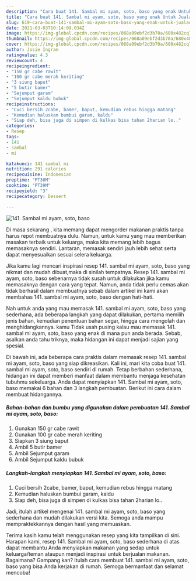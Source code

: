 ```yaml
---
description: "Cara buat 141. Sambal mi ayam, soto, baso yang enak Untuk Jualan"
title: "Cara buat 141. Sambal mi ayam, soto, baso yang enak Untuk Jualan"
slug: 619-cara-buat-141-sambal-mi-ayam-soto-baso-yang-enak-untuk-jualan
date: 2021-03-03T10:14:09.034Z
image: https://img-global.cpcdn.com/recipes/068a09ebf2d3b70a/680x482cq70/141-sambal-mi-ayam-soto-baso-foto-resep-utama.jpg
thumbnail: https://img-global.cpcdn.com/recipes/068a09ebf2d3b70a/680x482cq70/141-sambal-mi-ayam-soto-baso-foto-resep-utama.jpg
cover: https://img-global.cpcdn.com/recipes/068a09ebf2d3b70a/680x482cq70/141-sambal-mi-ayam-soto-baso-foto-resep-utama.jpg
author: Josie Ingram
ratingvalue: 4.3
reviewcount: 4
recipeingredient:
- "150 gr cabe rawit"
- "100 gr cabe merah keriting"
- "3 siung baput"
- "5 butir bamer"
- "Sejumput garam"
- "Sejumput kaldu bubuk"
recipeinstructions:
- "Cuci bersih 2cabe, bamer, baput, kemudian rebus hingga matang"
- "Kemudian haluskan bumbui garam, kaldu"
- "Siap deh, bisa juga di simpen di kulkas bisa tahan 2harian lo.."
categories:
- Resep
tags:
- 141
- sambal
- mi

katakunci: 141 sambal mi 
nutrition: 291 calories
recipecuisine: Indonesian
preptime: "PT30M"
cooktime: "PT39M"
recipeyield: "3"
recipecategory: Dessert

---
```



![141. Sambal mi ayam, soto, baso](https://img-global.cpcdn.com/recipes/068a09ebf2d3b70a/680x482cq70/141-sambal-mi-ayam-soto-baso-foto-resep-utama.jpg)

Di masa  sekarang , kita memang dapat mengorder makanan praktis tanpa harus repot membuatnya dulu. Namun, untuk kamu yang mau memberikan masakan terbaik untuk keluarga, maka kita memang lebih bagus memasaknya sendiri. Lantaran, memasak sendiri jauh lebih sehat serta dapat menyesuaikan sesuai selera keluarga.

Jika kamu lagi mencari inspirasi resep 141. sambal mi ayam, soto, baso yang nikmat dan mudah dibuat,maka di sinilah tempatnya. Resep 141. sambal mi ayam, soto, baso  sebenarnya tidak susah untuk dilakukan jika kamu memasaknya dengan cara yang tepat. Namun, anda tidak perlu cemas akan tidak berhasil dalam membuatnya 
sebab dalam artikel ini kami akan membahas 141. sambal mi ayam, soto, baso dengan hati-hati.  



Nah untuk anda yang mau memasak 141. sambal mi ayam, soto, baso yang sederhana, ada beberapa langkah yang dapat dilakukan, pertama memilih jenis bahan, kemudian penentuan bahan segar, hingga cara mengolah dan menghidangkannya. kamu Tidak usah pusing kalau mau memasak 141. sambal mi ayam, soto, baso yang enak di mana pun anda berada. Sebab, asalkan anda  tahu triknya, maka hidangan ini dapat menjadi sajian yang spesial.

Di bawah ini, ada beberapa cara praktis  dalam memasak resep 141. sambal mi ayam, soto, baso yang siap dikreasikan. Kali ini, mari kita coba buat 141. sambal mi ayam, soto, baso sendiri di rumah. Tetap berbahan sederhana, hidangan ini dapat memberi manfaat dalam membantu menjaga kesehatan tubuhmu sekeluarga. Anda dapat menyiapkan 141. Sambal mi ayam, soto, baso memakai 6 bahan dan 3 langkah pembuatan. Berikut ini cara dalam membuat hidangannya.

<!--inarticleads1-->

##### Bahan-bahan dan bumbu yang digunakan dalam pembuatan 141. Sambal mi ayam, soto, baso:

1. Gunakan 150 gr cabe rawit
1. Gunakan 100 gr cabe merah keriting
1. Siapkan 3 siung baput
1. Ambil 5 butir bamer
1. Ambil Sejumput garam
1. Ambil Sejumput kaldu bubuk




<!--inarticleads2-->

##### Langkah-langkah menyiapkan 141. Sambal mi ayam, soto, baso:

1. Cuci bersih 2cabe, bamer, baput, kemudian rebus hingga matang
1. Kemudian haluskan bumbui garam, kaldu
1. Siap deh, bisa juga di simpen di kulkas bisa tahan 2harian lo..




Jadi, itulah artikel mengenai  141. sambal mi ayam, soto, baso  yang sederhana dan mudah dilakukan versi kita. Semoga anda mampu mempraktekkannya dengan hasil yang memuaskan. 

Terima kasih kamu telah menggunakan resep yang kita tampilkan di sini. Harapan kami, resep  141. Sambal mi ayam, soto, baso sederhana di atas dapat membantu Anda menyiapkan makanan yang sedap untuk keluarga/teman ataupun menjadi inspirasi untuk berjualan makanan. Bagaimana? Gampang kan? Itulah cara membuat 141. sambal mi ayam, soto, baso yang bisa Anda kerjakan di rumah. Semoga bermanfaat dan selamat mencoba!


